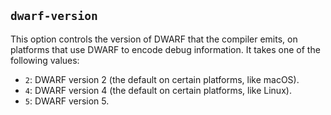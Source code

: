 ## `dwarf-version`

This option controls the version of DWARF that the compiler emits, on platforms
that use DWARF to encode debug information. It takes one of the following
values:

* `2`: DWARF version 2 (the default on certain platforms, like macOS).
* `4`: DWARF version 4 (the default on certain platforms, like Linux).
* `5`: DWARF version 5.
